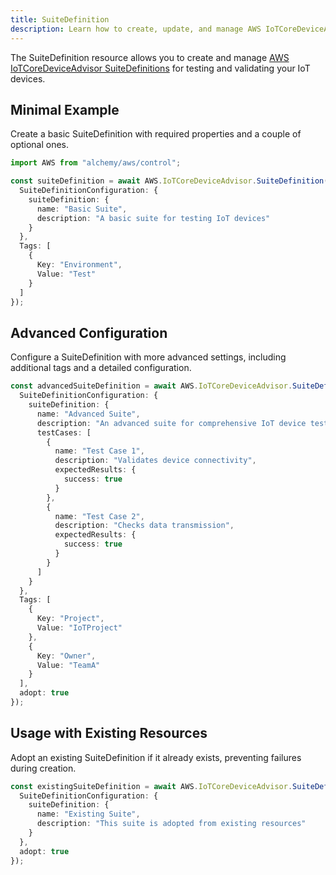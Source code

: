 ```yaml
---
title: SuiteDefinition
description: Learn how to create, update, and manage AWS IoTCoreDeviceAdvisor SuiteDefinitions using Alchemy Cloud Control.
---
```


The SuiteDefinition resource allows you to create and manage [AWS IoTCoreDeviceAdvisor SuiteDefinitions](https://docs.aws.amazon.com/iotcoredeviceadvisor/latest/userguide/) for testing and validating your IoT devices.

## Minimal Example

Create a basic SuiteDefinition with required properties and a couple of optional ones.

```ts
import AWS from "alchemy/aws/control";

const suiteDefinition = await AWS.IoTCoreDeviceAdvisor.SuiteDefinition("basicSuiteDefinition", {
  SuiteDefinitionConfiguration: {
    suiteDefinition: {
      name: "Basic Suite",
      description: "A basic suite for testing IoT devices"
    }
  },
  Tags: [
    {
      Key: "Environment",
      Value: "Test"
    }
  ]
});
```

## Advanced Configuration

Configure a SuiteDefinition with more advanced settings, including additional tags and a detailed configuration.

```ts
const advancedSuiteDefinition = await AWS.IoTCoreDeviceAdvisor.SuiteDefinition("advancedSuiteDefinition", {
  SuiteDefinitionConfiguration: {
    suiteDefinition: {
      name: "Advanced Suite",
      description: "An advanced suite for comprehensive IoT device testing",
      testCases: [
        {
          name: "Test Case 1",
          description: "Validates device connectivity",
          expectedResults: {
            success: true
          }
        },
        {
          name: "Test Case 2",
          description: "Checks data transmission",
          expectedResults: {
            success: true
          }
        }
      ]
    }
  },
  Tags: [
    {
      Key: "Project",
      Value: "IoTProject"
    },
    {
      Key: "Owner",
      Value: "TeamA"
    }
  ],
  adopt: true
});
```

## Usage with Existing Resources

Adopt an existing SuiteDefinition if it already exists, preventing failures during creation.

```ts
const existingSuiteDefinition = await AWS.IoTCoreDeviceAdvisor.SuiteDefinition("existingSuiteDefinition", {
  SuiteDefinitionConfiguration: {
    suiteDefinition: {
      name: "Existing Suite",
      description: "This suite is adopted from existing resources"
    }
  },
  adopt: true
});
```